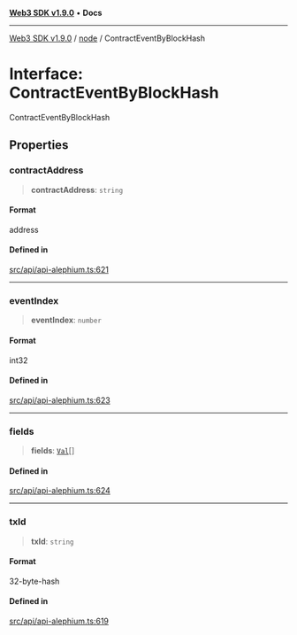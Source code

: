 [**Web3 SDK v1.9.0**](../../../README.md) • **Docs**

***

[Web3 SDK v1.9.0](../../../globals.md) / [node](../README.md) / ContractEventByBlockHash

# Interface: ContractEventByBlockHash

ContractEventByBlockHash

## Properties

### contractAddress

> **contractAddress**: `string`

#### Format

address

#### Defined in

[src/api/api-alephium.ts:621](https://github.com/Mystic-Nayy/alephium-web3/blob/c1afd789a197ce5fe21f08c2965942090157c33d/packages/web3/src/api/api-alephium.ts#L621)

***

### eventIndex

> **eventIndex**: `number`

#### Format

int32

#### Defined in

[src/api/api-alephium.ts:623](https://github.com/Mystic-Nayy/alephium-web3/blob/c1afd789a197ce5fe21f08c2965942090157c33d/packages/web3/src/api/api-alephium.ts#L623)

***

### fields

> **fields**: [`Val`](../type-aliases/Val.md)[]

#### Defined in

[src/api/api-alephium.ts:624](https://github.com/Mystic-Nayy/alephium-web3/blob/c1afd789a197ce5fe21f08c2965942090157c33d/packages/web3/src/api/api-alephium.ts#L624)

***

### txId

> **txId**: `string`

#### Format

32-byte-hash

#### Defined in

[src/api/api-alephium.ts:619](https://github.com/Mystic-Nayy/alephium-web3/blob/c1afd789a197ce5fe21f08c2965942090157c33d/packages/web3/src/api/api-alephium.ts#L619)

